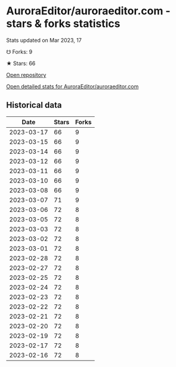 # AuroraEditor/auroraeditor.com - stars & forks statistics

Stats updated on Mar 2023, 17

☋ Forks: 9

★ Stars: 66

[Open repository](https://github.com/AuroraEditor/auroraeditor.com)

[Open detailed stats for AuroraEditor/auroraeditor.com](https://reviewgithub.com/rep/AuroraEditor/auroraeditor.com)

## Historical data
| Date | Stars | Forks |
|------|-------|-------|
| 2023-03-17 | 66 | 9 | 
| 2023-03-15 | 66 | 9 | 
| 2023-03-14 | 66 | 9 | 
| 2023-03-12 | 66 | 9 | 
| 2023-03-11 | 66 | 9 | 
| 2023-03-10 | 66 | 9 | 
| 2023-03-08 | 66 | 9 | 
| 2023-03-07 | 71 | 9 | 
| 2023-03-06 | 72 | 8 | 
| 2023-03-05 | 72 | 8 | 
| 2023-03-03 | 72 | 8 | 
| 2023-03-02 | 72 | 8 | 
| 2023-03-01 | 72 | 8 | 
| 2023-02-28 | 72 | 8 | 
| 2023-02-27 | 72 | 8 | 
| 2023-02-25 | 72 | 8 | 
| 2023-02-24 | 72 | 8 | 
| 2023-02-23 | 72 | 8 | 
| 2023-02-22 | 72 | 8 | 
| 2023-02-21 | 72 | 8 | 
| 2023-02-20 | 72 | 8 | 
| 2023-02-19 | 72 | 8 | 
| 2023-02-17 | 72 | 8 | 
| 2023-02-16 | 72 | 8 | 

